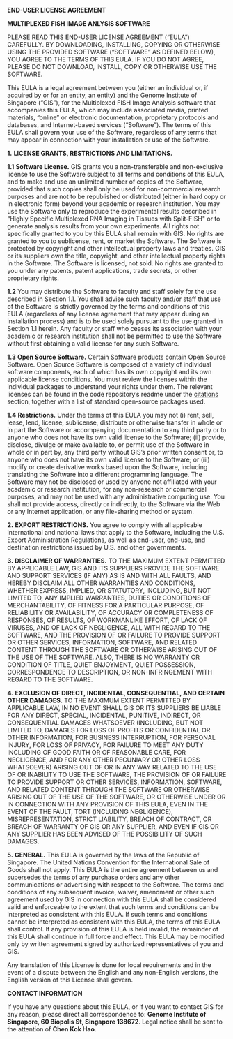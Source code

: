 **END-USER LICENSE AGREEMENT**

**MULTIPLEXED FISH IMAGE ANLYSIS SOFTWARE**

PLEASE READ THIS END-USER LICENSE AGREEMENT (“EULA”) CAREFULLY. BY DOWNLOADING, INSTALLING, COPYING OR OTHERWISE USING THE PROVIDED SOFTWARE (“SOFTWARE” AS DEFINED BELOW), YOU AGREE TO THE TERMS OF THIS EULA. IF YOU DO NOT AGREE, PLEASE DO NOT DOWNLOAD, INSTALL, COPY OR OTHERWISE USE THE SOFTWARE. 

This EULA is a legal agreement between you (either an individual or, if acquired by or for an entity, an entity) and the Genome Institute of Singapore (“GIS”), for the Multiplexed FISH Image Analysis software that accompanies this EULA, which may include associated media, printed materials, “online” or electronic documentation, proprietary protocols and databases, and Internet-based services (“Software”).  The terms of this EULA shall govern your use of the Software, regardless of any terms that may appear in connection with your installation or use of the Software. 

**1.** **LICENSE GRANTS, RESTRICTIONS AND LIMITATIONS.** 

  **1.1**	**Software License.**  GIS grants you a non-transferable and non-exclusive license to use the Software subject to all terms and conditions of this EULA, and to make and use an unlimited number of copies of the Software, provided that such copies shall only be used for non-commercial research purposes and are not to be republished or distributed (either in hard copy or in electronic form) beyond your academic or research institution.  You may use the Software only to reproduce the experimental results described in “Highly Specific Multiplexed RNA Imaging in Tissues with Split-FISH" or to generate analysis results from your own experiments.  All rights not specifically granted to you by this EULA shall remain with GIS.  No rights are granted to you to sublicense, rent, or market the Software.  The Software is protected by copyright and other intellectual property laws and treaties. GIS or its suppliers own the title, copyright, and other intellectual property rights in the Software. The Software is licensed, not sold. No rights are granted to you under any patents, patent applications, trade secrets, or other proprietary rights.

  **1.2** You may distribute the Software to faculty and staff solely for the use described in Section 1.1. You shall advise such faculty and/or staff that use of the Software is strictly governed by the terms and conditions of this EULA (regardless of any license agreement that may appear during an installation process) and is to be used solely pursuant to the use granted in Section 1.1 herein. Any faculty or staff who ceases its association with your academic or research institution shall not be permitted to use the Software without first obtaining a valid license for any such Software. 

  **1.3** **Open Source Software.** Certain Software products contain Open Source Software. Open Source Software is composed of a variety of individual software components, each of which has its own copyright and its own applicable license conditions. You must review the licenses within the individual packages to understand your rights under them. The relevant licenses can be found in the code repository’s readme under the [citations](README.md#cite) section, together with a list of standard open-source packages used. 

  **1.4** **Restrictions.** Under the terms of this EULA you may not (i) rent, sell, lease, lend, license, sublicense, distribute or otherwise transfer in whole or in part the Software or accompanying documentation to any third party or to anyone who does not have its own valid license to the Software; (ii) provide, disclose, divulge or make available to, or permit use of the Software in whole or in part by, any third party without GIS’s prior written consent or, to anyone who does not have its own valid license to the Software; or (iii) modify or create derivative works based upon the Software, including translating the Software into a different programming language. The Software may not be disclosed or used by anyone not affiliated with your academic or research institution, for any non-research or commercial purposes, and may not be used with any administrative computing use.  You shall not provide access, directly or indirectly, to the Software via the Web or any Internet application, or any file-sharing method or system.

**2.** **EXPORT RESTRICTIONS.** You agree to comply with all applicable international and national laws that apply to the Software, including the U.S. Export Administration Regulations, as well as end-user, end-use, and destination restrictions issued by U.S. and other governments. 

**3.** **DISCLAIMER OF WARRANTIES.** TO THE MAXIMUM EXTENT PERMITTED BY APPLICABLE LAW, GIS AND ITS SUPPLIERS PROVIDE THE SOFTWARE AND SUPPORT SERVICES (IF ANY) AS IS AND WITH ALL FAULTS, AND HEREBY DISCLAIM ALL OTHER WARRANTIES AND CONDITIONS, WHETHER EXPRESS, IMPLIED, OR STATUTORY, INCLUDING, BUT NOT LIMITED TO, ANY IMPLIED WARRANTIES, DUTIES OR CONDITIONS OF MERCHANTABILITY, OF FITNESS FOR A PARTICULAR PURPOSE, OF RELIABILITY OR AVAILABILITY, OF ACCURACY OR COMPLETENESS OF RESPONSES, OF RESULTS, OF WORKMANLIKE EFFORT, OF LACK OF VIRUSES, AND OF LACK OF NEGLIGENCE, ALL WITH REGARD TO THE SOFTWARE, AND THE PROVISION OF OR FAILURE TO PROVIDE SUPPORT OR OTHER SERVICES, INFORMATION, SOFTWARE, AND RELATED CONTENT THROUGH THE SOFTWARE OR OTHERWISE ARISING OUT OF THE USE OF THE SOFTWARE. ALSO, THERE IS NO WARRANTY OR CONDITION OF TITLE, QUIET ENJOYMENT, QUIET POSSESSION, CORRESPONDENCE TO DESCRIPTION, OR NON-INFRINGEMENT WITH REGARD TO THE SOFTWARE. 

**4.** **EXCLUSION OF DIRECT, INCIDENTAL, CONSEQUENTIAL, AND CERTAIN OTHER DAMAGES.** TO THE MAXIMUM EXTENT PERMITTED BY APPLICABLE LAW, IN NO EVENT SHALL GIS OR ITS SUPPLIERS BE LIABLE FOR ANY DIRECT, SPECIAL, INCIDENTAL, PUNITIVE, INDIRECT, OR CONSEQUENTIAL DAMAGES WHATSOEVER (INCLUDING, BUT NOT LIMITED TO, DAMAGES FOR LOSS OF PROFITS OR CONFIDENTIAL OR OTHER INFORMATION, FOR BUSINESS INTERRUPTION, FOR PERSONAL INJURY, FOR LOSS OF PRIVACY, FOR FAILURE TO MEET ANY DUTY INCLUDING OF GOOD FAITH OR OF REASONABLE CARE, FOR NEGLIGENCE, AND FOR ANY OTHER PECUNIARY OR OTHER LOSS WHATSOEVER) ARISING OUT OF OR IN ANY WAY RELATED TO THE USE OF OR INABILITY TO USE THE SOFTWARE, THE PROVISION OF OR FAILURE TO PROVIDE SUPPORT OR OTHER SERVICES, INFORMATION, SOFTWARE, AND RELATED CONTENT THROUGH THE SOFTWARE OR OTHERWISE ARISING OUT OF THE USE OF THE SOFTWARE, OR OTHERWISE UNDER OR IN CONNECTION WITH ANY PROVISION OF THIS EULA, EVEN IN THE EVENT OF THE FAULT, TORT (INCLUDING NEGLIGENCE), MISREPRESENTATION, STRICT LIABILITY, BREACH OF CONTRACT, OR BREACH OF WARRANTY OF GIS OR ANY SUPPLIER, AND EVEN IF GIS OR ANY SUPPLIER HAS BEEN ADVISED OF THE POSSIBILITY OF SUCH DAMAGES. 

**5.** **GENERAL.** This EULA is governed by the laws of the Republic of Singapore. The United Nations Convention for the International Sale of Goods shall not apply. This EULA is the entire agreement between us and supersedes the terms of any purchase orders and any other communications or advertising with respect to the Software. The terms and conditions of any subsequent invoice, waiver, amendment or other such agreement used by GIS in connection with this EULA shall be considered valid and enforceable to the extent that such terms and conditions can be interpreted as consistent with this EULA. If such terms and conditions cannot be interpreted as consistent with this EULA, the terms of this EULA shall control. If any provision of this EULA is held invalid, the remainder of this EULA shall continue in full force and effect. This EULA may be modified only by written agreement signed by authorized representatives of you and GIS. 

Any translation of this License is done for local requirements and in the event of a dispute between the English and any non-English versions, the English version of this License shall govern.

**CONTACT INFORMATION**

If you have any questions about this EULA, or if you want to contact GIS for any reason, please direct all correspondence to: **Genome Institute of Singapore, 60 Biopolis St, Singapore 138672**. Legal notice shall be sent to the attention of **Chen Kok Hao**.
